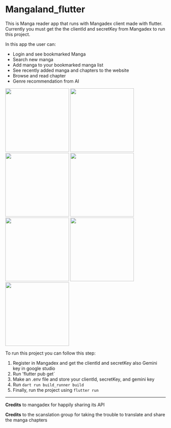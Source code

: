 # Mangaland_flutter

This is Manga reader app that runs with Mangadex client made with flutter. Currently you must get the the clientId and secretKey from Mangadex to run this project.

In this app the user can:
- Login and see bookmarked Manga
- Search new manga
- Add manga to your bookmarked manga list
- See recently added manga and chapters to the website
- Browse and read chapter
- Genre recommendation from AI
  
<img src="https://github.com/Dafa15/mangaland_flutter/assets/70470232/909c9233-d41d-450a-83fc-66d8a3b07998" width="200">
<img src="https://github.com/Dafa15/mangaland_flutter/assets/70470232/cc86f4f7-608f-4c0c-90c1-b7cd89b495d4" width="200">
<img src="https://github.com/Dafa15/mangaland_flutter/assets/70470232/675677b7-488a-45dc-b117-51e538a50997" width="200">
<img src="https://github.com/Dafa15/mangaland_flutter/assets/70470232/ebeeb599-05d1-4e39-a294-9a45eb56961d" width="200">
<img src="https://github.com/Dafa15/mangaland_flutter/assets/70470232/4f803c33-3654-45a2-ad0b-48c950aebbb1" width="200">
<img src="https://github.com/Dafa15/mangaland_flutter/assets/70470232/6d5e4b3f-5283-490f-9b18-d262fe590f1a" width="200">
<img src="https://github.com/Dafa15/mangaland_flutter/assets/70470232/4abd8b19-9974-4dad-aa28-aaa1495824b5" width="200">

To run this project you can follow this step:
1. Register in Mangadex and get the clientId and secretKey also Gemini key in google studio
2. Run 'flutter pub get` 
3. Make an .env file and store your clientId, secretKey, and gemini key
4. Run `dart run build_runner build`
5. Finally, run the project using `flutter run`

***
**Credits** to mangadex for happily sharing its API

**Credits** to the scanslation group for taking the trouble to translate and share the manga chapters
